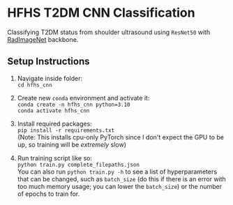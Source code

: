 # HFHS T2DM CNN Classification
Classifying T2DM status from shoulder ultrasound using `ResNet50` with [RadImageNet](https://github.com/BMEII-AI/RadImageNet) backbone.

## Setup Instructions
1. Navigate inside folder:  
`cd hfhs_cnn`

2. Create new `conda` environment and activate it:<br>
`conda create -n hfhs_cnn python=3.10`<br>
`conda activate hfhs_cnn`

3. Install required packages:<br> 
`pip install -r requirements.txt`<br>
(Note: This installs cpu-only PyTorch since I don't expect the GPU to be up, so training will be *extremely* slow)

4. Run training script like so:<br>
`python train.py complete_filepaths.json`<br>
You can also run `python train.py -h` to see a list of hyperparameters that can be changed, such as `batch_size` (do this if there is an error with too much memory usage; you can lower the `batch_size`) or the number of epochs to train for.